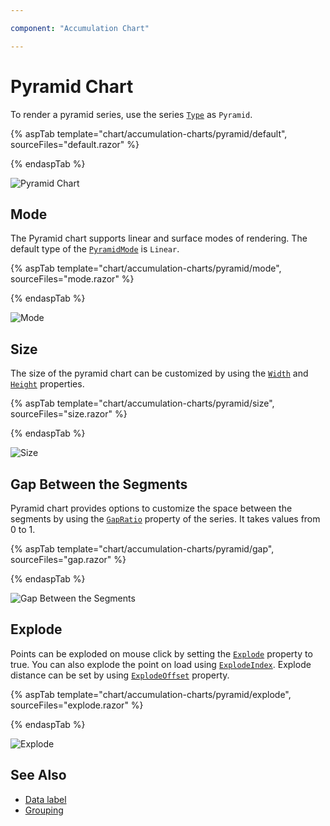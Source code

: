 ```yaml
---

component: "Accumulation Chart"

---
```


# Pyramid Chart

To render a pyramid series, use the series [`Type`](https://help.syncfusion.com/cr/blazor/Syncfusion.Blazor.Charts.AccumulationChartSeries.html#Syncfusion_Blazor_Charts_AccumulationChartSeries_Type)
as `Pyramid`.

{% aspTab template="chart/accumulation-charts/pyramid/default", sourceFiles="default.razor" %}

{% endaspTab %}

![Pyramid Chart](../images/pyramid/default-razor.png)

## Mode

The Pyramid chart supports linear and surface modes of rendering. The default type of the
[`PyramidMode`](https://help.syncfusion.com/cr/blazor/Syncfusion.Blazor.Charts.AccumulationChartSeries.html#Syncfusion_Blazor_Charts_AccumulationChartSeries_PyramidMode) is `Linear`.

{% aspTab template="chart/accumulation-charts/pyramid/mode", sourceFiles="mode.razor" %}

{% endaspTab %}

![Mode](../images/pyramid/mode-razor.png)

## Size

The size of the pyramid chart can be customized by using the  [`Width`](https://help.syncfusion.com/cr/blazor/Syncfusion.Blazor.Charts.AccumulationChartSeries.html#Syncfusion_Blazor_Charts_AccumulationChartSeries_Width) and [`Height`](https://help.syncfusion.com/cr/blazor/Syncfusion.Blazor.Charts.AccumulationChartSeries.html#Syncfusion_Blazor_Charts_AccumulationChartSeries_Height) properties.

{% aspTab template="chart/accumulation-charts/pyramid/size", sourceFiles="size.razor" %}

{% endaspTab %}

![Size](../images/pyramid/size-razor.png)

## Gap Between the Segments

Pyramid chart provides options to customize the space between the segments by using the [`GapRatio`](https://help.syncfusion.com/cr/blazor/Syncfusion.Blazor.Charts.AccumulationChartSeries.html#Syncfusion_Blazor_Charts_AccumulationChartSeries_GapRatio) property of the
series. It takes values from 0 to 1.

{% aspTab template="chart/accumulation-charts/pyramid/gap", sourceFiles="gap.razor" %}

{% endaspTab %}

![Gap Between the Segments](../images/pyramid/gap-razor.png)

## Explode

Points can be exploded on mouse click by setting the [`Explode`](https://help.syncfusion.com/cr/blazor/Syncfusion.Blazor.Charts.AccumulationChartSeries.html#Syncfusion_Blazor_Charts_AccumulationChartSeries_Explode) property to true. You can also explode the point
on load using [`ExplodeIndex`](https://help.syncfusion.com/cr/blazor/Syncfusion.Blazor.Charts.AccumulationChartSeries.html#Syncfusion_Blazor_Charts_AccumulationChartSeries_ExplodeIndex). Explode distance can be set by using [`ExplodeOffset`](https://help.syncfusion.com/cr/blazor/Syncfusion.Blazor.Charts.AccumulationChartSeries.html#Syncfusion_Blazor_Charts_AccumulationChartSeries_ExplodeOffset) property.

{% aspTab template="chart/accumulation-charts/pyramid/explode", sourceFiles="explode.razor" %}

{% endaspTab %}

![Explode](../images/pyramid/explode-razor.png)

## See Also

* [Data label](../data-label/)
* [Grouping](../grouping/)